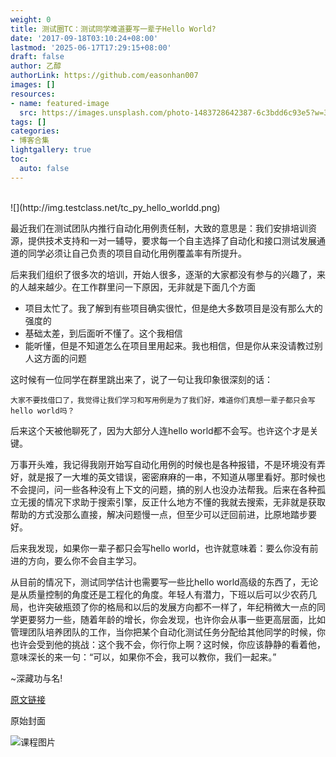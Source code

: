 ```yaml
---
weight: 0
title: 测试圈TC：测试同学难道要写一辈子Hello World?
date: '2017-09-18T03:10:24+08:00'
lastmod: '2025-06-17T17:29:15+08:00'
draft: false
author: 乙醇
authorLink: https://github.com/easonhan007
images: []
resources:
- name: featured-image
  src: https://images.unsplash.com/photo-1483728642387-6c3bdd6c93e5?w=300
tags: []
categories:
- 博客合集
lightgallery: true
toc:
  auto: false
---
```



<br>
![](http://img.testclass.net/tc_py_hello_worldd.png)

最近我们在测试团队内推行自动化用例责任制，大致的意思是：我们安排培训资源，提供技术支持和一对一辅导，要求每一个自主选择了自动化和接口测试发展通道的同学必须让自己负责的项目自动化用例覆盖率有所提升。

后来我们组织了很多次的培训，开始人很多，逐渐的大家都没有参与的兴趣了，来的人越来越少。在工作群里问一下原因，无非就是下面几个方面

* 项目太忙了。我了解到有些项目确实很忙，但是绝大多数项目是没有那么大的强度的
* 基础太差，到后面听不懂了。这个我相信
* 能听懂，但是不知道怎么在项目里用起来。我也相信，但是你从来没请教过别人这方面的问题

这时候有一位同学在群里跳出来了，说了一句让我印象很深刻的话：

    大家不要找借口了，我觉得让我们学习和写用例是为了我们好，难道你们真想一辈子都只会写hello world吗？

后来这个天被他聊死了，因为大部分人连hello world都不会写。也许这个才是关键。

万事开头难，我记得我刚开始写自动化用例的时候也是各种报错，不是环境没有弄好，就是报了一大堆的英文错误，密密麻麻的一串，不知道从哪里看好。那时候也不会提问，问一些各种没有上下文的问题，搞的别人也没办法帮我。后来在各种孤立无援的情况下求助于搜索引擎，反正什么地方不懂的我就去搜索，无非就是获取帮助的方式没那么直接，解决问题慢一点，但至少可以迂回前进，比原地踏步要好。

后来我发现，如果你一辈子都只会写hello world，也许就意味着：要么你没有前进的方向，要么你不会自主学习。

从目前的情况下，测试同学估计也需要写一些比hello world高级的东西了，无论是从质量控制的角度还是工程化的角度。年轻人有潜力，下班以后可以少农药几局，也许突破瓶颈了你的格局和以后的发展方向都不一样了，年纪稍微大一点的同学更要努力一些，随着年龄的增长，你会发现，也许你会从事一些更高层面，比如管理团队培养团队的工作，当你把某个自动化测试任务分配给其他同学的时候，你也许会受到他的挑战：这个我不会，你行你上啊？这时候，你应该静静的看着他，意味深长的来一句：“可以，如果你不会，我可以教你，我们一起来。”

~深藏功与名!

[原文链接](http://mp.weixin.qq.com/s?__biz=MzIxMTg4NDg0MA==&mid=2247483812&idx=1&sn=f86076f838e984517f9242e5bd03d626&chksm=974fcfe3a03846f59c51316570cd238b8c0026cb9d3a8cb8fa097e975e76805e1e9285245dff&scene=0#rd)




原始封面

![课程图片](https://images.unsplash.com/photo-1483728642387-6c3bdd6c93e5?w=300)

